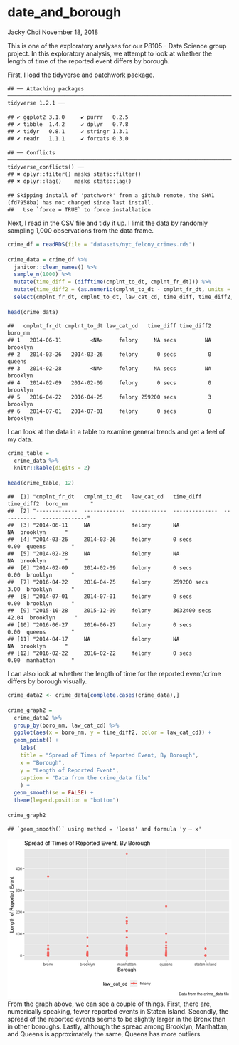 date\_and\_borough
================
Jacky Choi
November 18, 2018

This is one of the exploratory analyses for our P8105 - Data Science group project. In this exploratory analysis, we attempt to look at whether the length of time of the reported event differs by borough.

First, I load the tidyverse and patchwork package.

    ## ── Attaching packages ──────────────────────────────────────────────────────────────────────────────────────────────── tidyverse 1.2.1 ──

    ## ✔ ggplot2 3.1.0     ✔ purrr   0.2.5
    ## ✔ tibble  1.4.2     ✔ dplyr   0.7.8
    ## ✔ tidyr   0.8.1     ✔ stringr 1.3.1
    ## ✔ readr   1.1.1     ✔ forcats 0.3.0

    ## ── Conflicts ─────────────────────────────────────────────────────────────────────────────────────────────────── tidyverse_conflicts() ──
    ## ✖ dplyr::filter() masks stats::filter()
    ## ✖ dplyr::lag()    masks stats::lag()

    ## Skipping install of 'patchwork' from a github remote, the SHA1 (fd7958ba) has not changed since last install.
    ##   Use `force = TRUE` to force installation

Next, I read in the CSV file and tidy it up. I limit the data by randomly sampling 1,000 observations from the data frame.

``` r
crime_df = readRDS(file = "datasets/nyc_felony_crimes.rds")

crime_data = crime_df %>% 
  janitor::clean_names() %>%
  sample_n(1000) %>% 
  mutate(time_diff = (difftime(cmplnt_to_dt, cmplnt_fr_dt))) %>% 
  mutate(time_diff2 = (as.numeric(cmplnt_to_dt - cmplnt_fr_dt, units = "days", na.rm = TRUE))) %>% 
  select(cmplnt_fr_dt, cmplnt_to_dt, law_cat_cd, time_diff, time_diff2, boro_nm)

head(crime_data)
```

    ##   cmplnt_fr_dt cmplnt_to_dt law_cat_cd   time_diff time_diff2  boro_nm
    ## 1   2014-06-11         <NA>     felony     NA secs         NA brooklyn
    ## 2   2014-03-26   2014-03-26     felony      0 secs          0   queens
    ## 3   2014-02-28         <NA>     felony     NA secs         NA brooklyn
    ## 4   2014-02-09   2014-02-09     felony      0 secs          0 brooklyn
    ## 5   2016-04-22   2016-04-25     felony 259200 secs          3 brooklyn
    ## 6   2014-07-01   2014-07-01     felony      0 secs          0 brooklyn

I can look at the data in a table to examine general trends and get a feel of my data.

``` r
crime_table = 
  crime_data %>% 
  knitr::kable(digits = 2)

head(crime_table, 12)
```

    ##  [1] "cmplnt_fr_dt   cmplnt_to_dt   law_cat_cd   time_diff        time_diff2  boro_nm       "
    ##  [2] "-------------  -------------  -----------  --------------  -----------  --------------"
    ##  [3] "2014-06-11     NA             felony       NA                       NA  brooklyn      "
    ##  [4] "2014-03-26     2014-03-26     felony       0 secs                 0.00  queens        "
    ##  [5] "2014-02-28     NA             felony       NA                       NA  brooklyn      "
    ##  [6] "2014-02-09     2014-02-09     felony       0 secs                 0.00  brooklyn      "
    ##  [7] "2016-04-22     2016-04-25     felony       259200 secs            3.00  brooklyn      "
    ##  [8] "2014-07-01     2014-07-01     felony       0 secs                 0.00  brooklyn      "
    ##  [9] "2015-10-28     2015-12-09     felony       3632400 secs          42.04  brooklyn      "
    ## [10] "2016-06-27     2016-06-27     felony       0 secs                 0.00  queens        "
    ## [11] "2014-04-17     NA             felony       NA                       NA  brooklyn      "
    ## [12] "2016-02-22     2016-02-22     felony       0 secs                 0.00  manhattan     "

I can also look at whether the length of time for the reported event/crime differs by borough visually.

``` r
crime_data2 <- crime_data[complete.cases(crime_data),]

crime_graph2 = 
  crime_data2 %>% 
  group_by(boro_nm, law_cat_cd) %>% 
  ggplot(aes(x = boro_nm, y = time_diff2, color = law_cat_cd)) + 
  geom_point() +
    labs(
    title = "Spread of Times of Reported Event, By Borough",
    x = "Borough",
    y = "Length of Reported Event",
    caption = "Data from the crime_data file"
    ) +
  geom_smooth(se = FALSE) +
  theme(legend.position = "bottom")

crime_graph2
```

    ## `geom_smooth()` using method = 'loess' and formula 'y ~ x'

![](date_borough_files/figure-markdown_github/length_of_time_of_reported_event-1.png) From the graph above, we can see a couple of things. First, there are, numerically speaking, fewer reported events in Staten Island. Secondly, the spread of the reported events seems to be slightly larger in the Bronx than in other boroughs. Lastly, although the spread among Brooklyn, Manhattan, and Queens is approximately the same, Queens has more outliers.
